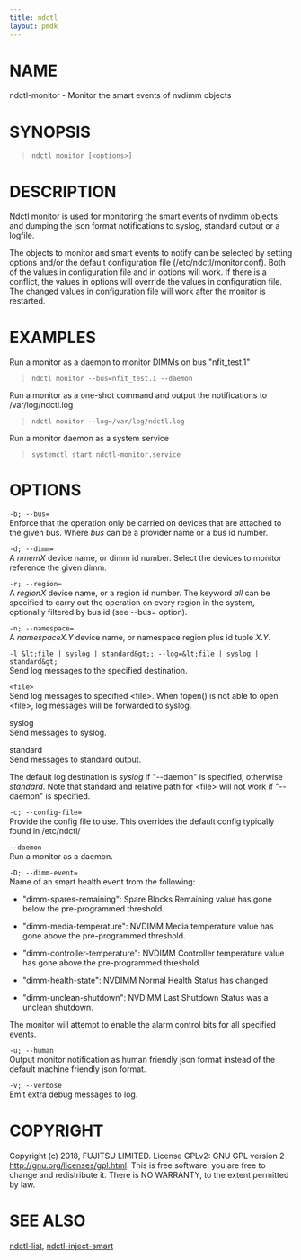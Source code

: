 ```yaml
---
title: ndctl
layout: pmdk
---
```


NAME
====

ndctl-monitor - Monitor the smart events of nvdimm objects

SYNOPSIS
========

>     ndctl monitor [<options>]

DESCRIPTION
===========

Ndctl monitor is used for monitoring the smart events of nvdimm objects and dumping the json format notifications to syslog, standard output or a logfile.

The objects to monitor and smart events to notify can be selected by setting options and/or the default configuration file (/etc/ndctl/monitor.conf). Both of the values in configuration file and in options will work. If there is a conflict, the values in options will override the values in configuration file. The changed values in configuration file will work after the monitor is restarted.

EXAMPLES
========

Run a monitor as a daemon to monitor DIMMs on bus "nfit\_test.1"

>     ndctl monitor --bus=nfit_test.1 --daemon

Run a monitor as a one-shot command and output the notifications to /var/log/ndctl.log

>     ndctl monitor --log=/var/log/ndctl.log

Run a monitor daemon as a system service

>     systemctl start ndctl-monitor.service

OPTIONS
=======

`-b; --bus=`  
Enforce that the operation only be carried on devices that are attached to the given bus. Where *bus* can be a provider name or a bus id number.

`-d; --dimm=`  
A *nmemX* device name, or dimm id number. Select the devices to monitor reference the given dimm.

`-r; --region=`  
A *regionX* device name, or a region id number. The keyword *all* can be specified to carry out the operation on every region in the system, optionally filtered by bus id (see --bus= option).

`-n; --namespace=`  
A *namespaceX.Y* device name, or namespace region plus id tuple *X.Y*.

`-l &lt;file | syslog | standard&gt;; --log=&lt;file | syslog | standard&gt;`  
Send log messages to the specified destination.

`<file>`  
Send log messages to specified &lt;file&gt;. When fopen() is not able to open &lt;file&gt;, log messages will be forwarded to syslog.

syslog  
Send messages to syslog.

standard  
Send messages to standard output.

The default log destination is *syslog* if "--daemon" is specified, otherwise *standard*. Note that standard and relative path for &lt;file&gt; will not work if "--daemon" is specified.

`-c; --config-file=`  
Provide the config file to use. This overrides the default config typically found in /etc/ndctl/

`--daemon`  
Run a monitor as a daemon.

`-D; --dimm-event=`  
Name of an smart health event from the following:

-   "dimm-spares-remaining": Spare Blocks Remaining value has gone below the pre-programmed threshold.

-   "dimm-media-temperature": NVDIMM Media temperature value has gone above the pre-programmed threshold.

-   "dimm-controller-temperature": NVDIMM Controller temperature value has gone above the pre-programmed threshold.

-   "dimm-health-state": NVDIMM Normal Health Status has changed

-   "dimm-unclean-shutdown": NVDIMM Last Shutdown Status was a unclean shutdown.

The monitor will attempt to enable the alarm control bits for all specified events.

`-u; --human`  
Output monitor notification as human friendly json format instead of the default machine friendly json format.

`-v; --verbose`  
Emit extra debug messages to log.

COPYRIGHT
=========

Copyright (c) 2018, FUJITSU LIMITED. License GPLv2: GNU GPL version 2 <http://gnu.org/licenses/gpl.html>. This is free software: you are free to change and redistribute it. There is NO WARRANTY, to the extent permitted by law.

SEE ALSO
========

[ndctl-list](ndctl-list.md), [ndctl-inject-smart](ndctl-inject-smart.md)
